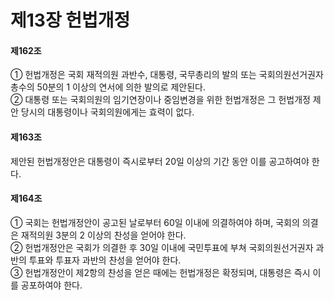 # 제13장 헌법개정

#### 제162조

① 헌법개정은 국회 재적의원 과반수, 대통령, 국무총리의 발의 또는 국회의원선거권자 총수의 50분의 1 이상의 연서에 의한 발의로 제안된다.  
② 대통령 또는 국회의원의 임기연장이나 중임변경을 위한 헌법개정은 그 헌법개정 제안 당시의 대통령이나 국회의원에게는 효력이 없다.  

#### 제163조

제안된 헌법개정안은 대통령이 즉시로부터 20일 이상의 기간 동안 이를 공고하여야 한다.

#### 제164조

① 국회는 헌법개정안이 공고된 날로부터 60일 이내에 의결하여야 하며, 국회의 의결은 재적의원 3분의 2 이상의 찬성을 얻어야 한다.  
② 헌법개정안은 국회가 의결한 후 30일 이내에 국민투표에 부쳐 국회의원선거권자 과반의 투표와 투표자 과반의 찬성을 얻어야 한다.  
③ 헌법개정안이 제2항의 찬성을 얻은 때에는 헌법개정은 확정되며, 대통령은 즉시 이를 공포하여야 한다.  
